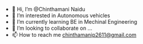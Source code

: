 - 👋 Hi, I’m @Chinthamani Naidu
- 👀 I’m interested in Autonomous vehicles 
- 🌱 I’m currently learning BE in Mechinal Engineering
- 💞️ I’m looking to collaborate on ...
- 📫 How to reach me chinthamanip2611@gmail.com

<!---
Chinths/Chinths is a ✨ special ✨ repository because its `README.md` (this file) appears on your GitHub profile.
You can click the Preview link to take a look at your changes.
--->
